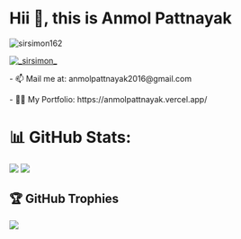 <h1 align="left">Hii 👋, this is Anmol Pattnayak</h1>

<p align="left"> <img src="https://komarev.com/ghpvc/?username=sirsimon162&label=Profile%20views&color=0e75b6&style=flat" alt="sirsimon162" /> </p>

<p align="left"> <a href="https://twitter.com/_sirsimon_" target="blank"><img src="https://img.shields.io/twitter/follow/_sirsimon_?logo=twitter&style=for-the-badge" alt="_sirsimon_" /></a> </p>

<p align="left">
- 📫 Mail me at: anmolpattnayak2016@gmail.com
</p>
<p>
- 👨‍💻 My Portfolio: https://anmolpattnayak.vercel.app/
</p>

# 📊 GitHub Stats:
![](https://github-readme-streak-stats.herokuapp.com/?user=sirsimon162&theme=dark&hide_border=false)
![](https://github-readme-stats.vercel.app/api/top-langs/?username=sirsimon162&theme=dark&hide_border=false&include_all_commits=false&count_private=false&layout=compact)
<br/>

## 🏆 GitHub Trophies
![](https://github-profile-trophy.vercel.app/?username=sirsimon162&theme=radical&no-frame=false&no-bg=true&margin-w=4)
